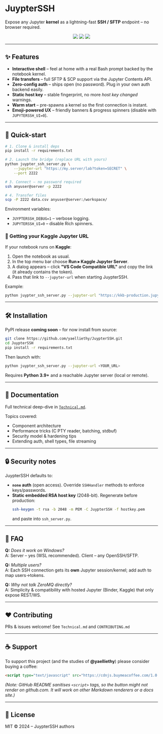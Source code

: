# JuypterSSH

Expose any Jupyter **kernel** as a lightning-fast **SSH / SFTP** endpoint – no browser required.

<p align="center">
  <img src="https://img.shields.io/badge/Python-3.9%2B-blue"/>
  <img src="https://img.shields.io/badge/License-MIT-green"/>
  <img src="https://img.shields.io/badge/Status-Alpha-orange"/>
</p>

---

## ✨ Features
* **Interactive shell** – feel at home with a real Bash prompt backed by the notebook kernel.
* **File transfers** – full SFTP & SCP support via the Jupyter Contents API.
* **Zero-config auth** – ships open (no password).  Plug in your own auth backend easily.
* **Static host key** – stable fingerprint, no more *host key changed* warnings.
* **Warm start** – pre-spawns a kernel so the first connection is instant.
* **Emoji-powered UX** – friendly banners & progress spinners (disable with `JUPYTERSSH_UI=0`).

---

## 🚀 Quick-start
```bash
# 1. Clone & install deps
pip install -r requirements.txt

# 2. Launch the bridge (replace URL with yours)
python juypter_ssh_server.py \
    --jupyter-url "https://my.server/lab?token=SECRET" \
    --port 2222

# 3. Connect – no password required
ssh anyuser@server -p 2222

# 4. Transfer files
scp -P 2222 data.csv anyuser@server:/workspace/
```

Environment variables:
* `JUYPTERSSH_DEBUG=1` – verbose logging.
* `JUPYTERSSH_UI=0`   – disable Rich spinners.

### 🔗  Getting your Kaggle Jupyter URL
If your notebook runs on **Kaggle**:
1. Open the notebook as usual.  
2. In the top menu bar choose **Run ▸ Kaggle Jupyter Server**.  
3. A dialog appears – click **"VS Code Compatible URL"** and copy the link (it already contains the token).  
4. Pass that link to `--jupyter-url` when starting JuypterSSH.

Example:
```bash
python juypter_ssh_server.py --jupyter-url "https://kkb-production.jupyter-proxy.kaggle.net/k/12345abcdef/XYZTOKEN/proxy" --port 2222
```

---

## 🛠️  Installation
PyPI release **coming soon** – for now install from source:
```bash
git clone https://github.com/yaelliethy/JuypterSSH.git
cd JuypterSSH
pip install -r requirements.txt
```
Then launch with:
```bash
python juypter_ssh_server.py --jupyter-url <YOUR_URL>
```

Requires **Python 3.9+** and a reachable Jupyter server (local or remote).

---

## 📝  Documentation
Full technical deep-dive in [`Technical.md`](Technical.md).

Topics covered:
* Component architecture
* Performance tricks (C PTY reader, batching, stdbuf)
* Security model & hardening tips
* Extending auth, shell types, file streaming

---

## 🔒  Security notes
JuypterSSH defaults to:
* **`none` auth** (open access).  Override `SSHHandler` methods to enforce keys/passwords.
* **Static embedded RSA host key** (2048-bit).  Regenerate before production:
  ```bash
  ssh-keygen -t rsa -b 2048 -m PEM -C JuypterSSH -f hostkey.pem
  ```
  and paste into `ssh_server.py`.

---

## 🤔  FAQ
**Q:** *Does it work on Windows?*  
A: Server – yes (WSL recommended).  Client – any OpenSSH/SFTP.

**Q:** *Multiple users?*  
A: Each SSH connection gets its **own** Jupyter session/kernel; add auth to map users→tokens.

**Q:** *Why not talk ZeroMQ directly?*  
A: Simplicity & compatibility with hosted Jupyter (Binder, Kaggle) that only expose REST/WS.

---

## ❤️  Contributing
PRs & issues welcome!  See `Technical.md` and `CONTRIBUTING.md`

---

## ☕  Support

To support this project (and the studies of **@yaelliethy**) please consider buying a coffee:

```html
<script type="text/javascript" src="https://cdnjs.buymeacoffee.com/1.0.0/button.prod.min.js" data-name="bmc-button" data-slug="yaelliethy" data-color="#FFDD00" data-emoji=""  data-font="Cookie" data-text="Buy me a coffee" data-outline-color="#000000" data-font-color="#000000" data-coffee-color="#ffffff" ></script>
```

*(Note: GitHub README sanitises `<script>` tags, so the button might not render on github.com. It will work on other Markdown renderers or a docs site.)*

---
## 📜  License
MIT © 2024 – JuypterSSH authors 
